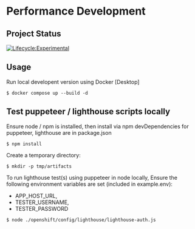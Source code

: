 # Performance Development

## Project Status

[![Lifecycle:Experimental](https://img.shields.io/badge/Lifecycle-Experimental-339999)](https://github.com/bcgov/repomountie/blob/master/doc/lifecycle-badges.md)

## Usage

Run local developent version using Docker [Desktop]

`$ docker compose up --build -d`

## Test puppeteer / lighthouse scripts locally

Ensure node / npm is installed, then install via npm
devDependencies for puppeteer, lighthouse are in package.json

`$ npm install`

Create a temporary directory:

`$ mkdir -p tmp/artifacts`

To run lighthouse test(s) using puppeteer in node locally,
Ensure the following environment variables are set (included in example.env):

- APP_HOST_URL,
- TESTER_USERNAME,
- TESTER_PASSWORD

`$ node ./openshift/config/lighthouse/lighthouse-auth.js`
